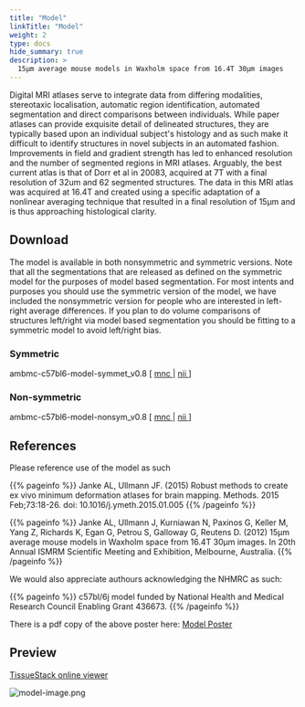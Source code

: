 ```yaml
---
title: "Model"
linkTitle: "Model"
weight: 2
type: docs
hide_summary: true
description: >
  15μm average mouse models in Waxholm space from 16.4T 30μm images
---
```


Digital MRI atlases serve to integrate data from differing modalities, stereotaxic localisation, automatic region identification, automated segmentation and direct comparisons between individuals. While paper atlases can provide exquisite detail of delineated structures, they are typically based upon an individual subject's histology and as such make it difficult to identify structures in novel subjects in an automated fashion. Improvements in field and gradient strength has led to enhanced resolution and the number of segmented regions in MRI atlases. Arguably, the best current atlas is that of Dorr et al in 20083, acquired at 7T with a final resolution of 32um and 62 segmented structures. The data in this MRI atlas was acquired at 16.4T and created using a specific adaptation of a nonlinear averaging technique that resulted in a final resolution of 15μm and is thus approaching histological clarity.

## Download
The model is available in both nonsymmetric and symmetric versions. Note that all the segmentations that are released as defined on the symmetric model for the purposes of model based segmentation. For most intents and purposes you should use the symmetric version of the model, we have included the nonsymmetric version for people who are interested in left-right average differences. If you plan to do volume comparisons of structures left/right via model based segmentation you should be fitting to a symmetric model to avoid left/right bias.

### Symmetric
ambmc-c57bl6-model-symmet_v0.8 [ [mnc <i class="fas fa-download"></i>](/uploads/AMBMC/ambmc-c57bl6-model-symmet_v0.8-mnc.tar.gz) | [nii <i class="fas fa-download"></i>](/uploads/AMBMC/ambmc-c57bl6-model-symmet_v0.8-nii.tar.gz) ]

### Non-symmetric
ambmc-c57bl6-model-nonsym_v0.8 [ [mnc <i class="fas fa-download"></i>](/uploads/AMBMC/ambmc-c57bl6-model-nonsym_v0.8-mnc.tar.gz) | [nii <i class="fas fa-download"></i>](/uploads/AMBMC/ambmc-c57bl6-model-nonsym_v0.8-nii.tar.gz) ]



## References
Please reference use of the model as such

{{% pageinfo %}}
Janke AL, Ullmann JF. (2015) Robust methods to create ex vivo minimum deformation atlases for 
brain mapping. Methods. 2015 Feb;73:18-26. doi: 10.1016/j.ymeth.2015.01.005
{{% /pageinfo %}}

{{% pageinfo %}}
Janke AL, Ullmann J, Kurniawan N, Paxinos G, Keller M, Yang Z, Richards K, Egan G, Petrou S, 
Galloway G, Reutens D. (2012) 15μm average mouse models in Waxholm space from 16.4T 
30μm images. In 20th Annual ISMRM Scientific Meeting and Exhibition, Melbourne, Australia.
{{% /pageinfo %}}

We would also appreciate authours acknowledging the NHMRC as such:

{{% pageinfo %}}
c57bl/6j model funded by National Health and Medical Research Council Enabling Grant 436673.
{{% /pageinfo %}}

There is a pdf copy of the above poster here: [Model Poster <i class="fas fa-external-link-alt"></i>](/uploads/AMBMC/ismrm2012_1077.pdf)

## Preview

[TissueStack online viewer <i class="fas fa-external-link-alt"></i>](http://www.tissuestack.org/desktop.html?ds=2&plane=y&x=0.054&y=0.061&z=0.01&zoom=75)

![model-image.png](../model-image.png)

